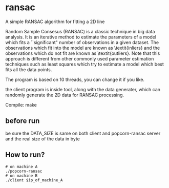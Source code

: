 # ransac
A simple RANSAC algorithm for fitting a 2D line

Random Sample Consesus (RANSAC) is a classic technique in big data analysis. It is an iterative method to estimate the parameters of a model which fits a ``significant" number of observations in a given dataset. The observations which fit into the model are known as \textit{inliers} and the observations which do not fit are known as \textit{outliers}. Note that this approach is different from other commonly used parameter estimation techniques such as least squares which try to estimate a model which best fits all the data points. 

The program is based on 10 threads, you can change it if you like. 

the client program is inside tool, along with the data generater, which can randomly generate the 2D data for RANSAC processing. 

Compile:
make

## before run
be sure the DATA_SIZE is same on both client and popcorn-ransac server and the real size of the data in byte

## How to run? 
```
# on machine A
./popcorn-ransac 
# on machine B
./client $ip_of_machine_A 

```
